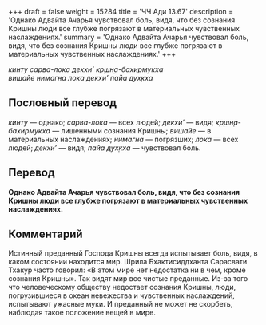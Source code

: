 +++
draft = false
weight = 15284
title = 'ЧЧ Ади 13.67'
description = 'Однако Адвайта Ачарья чувствовал боль, видя, что без сознания Кришны люди все глубже погрязают в материальных чувственных наслаждениях.'
summary = 'Однако Адвайта Ачарья чувствовал боль, видя, что без сознания Кришны люди все глубже погрязают в материальных чувственных наслаждениях.'
+++

_кинту сарва-лока декхи’ кр̣шн̣а-бахирмукха  
вишайе нимагна лока декхи’ па̄йа дух̣кха_

## Пословный перевод

_кинту_ — однако; _сарва_\-_лока_ — всех людей; _декхи’_ — видя; _кр̣шн̣а_\-_бахирмукха_ — лишенными сознания Кришны; _вишайе_ — в материальных наслаждениях; _нимагна_ — погрязших; _лока_ — всех людей; _декхи’_ — видя; _па̄йа_ _дух̣кха_ — чувствовал боль.

## Перевод

**Однако Адвайта Ачарья чувствовал боль, видя, что без сознания Кришны люди все глубже погрязают в материальных чувственных наслаждениях.**

## Комментарий

Истинный преданный Господа Кришны всегда испытывает боль, видя, в каком состоянии находится мир. Шрила Бхактисиддханта Сарасвати Тхакур часто говорил: «В этом мире нет недостатка ни в чем, кроме сознания Кришны». Так видят мир все чистые преданные. Из-за того что человеческому обществу недостает сознания Кришны, люди, погрузившиеся в океан невежества и чувственных наслаждений, испытывают ужасные муки. И преданный не может не скорбеть, наблюдая такое положение вещей в мире.
